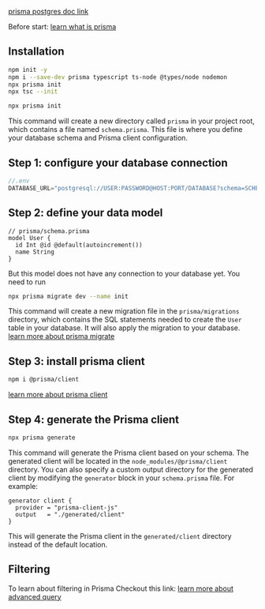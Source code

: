 <a href='https://www.prisma.io/docs/getting-started/setup-prisma/add-to-existing-project/relational-databases-typescript-postgresql'>prisma postgres doc link</a>

Before start: <a href='./docs//prisma.md'>learn what is prisma</a>
## Installation

```bash
npm init -y
npm i --save-dev prisma typescript ts-node @types/node nodemon
npx prisma init
npx tsc --init
```

```bash
npx prisma init
```
This command will create a new directory called `prisma` in your project root, which contains a file named `schema.prisma`. This file is where you define your database schema and Prisma client configuration.

## Step 1: configure your database connection

```js
//.env
DATABASE_URL="postgresql://USER:PASSWORD@HOST:PORT/DATABASE?schema=SCHEMA"
```

## Step 2: define your data model

```prisma
// prisma/schema.prisma
model User {
  id Int @id @default(autoincrement())
  name String
}
```

But this model does not have any connection to your database yet. You need to run 
```bash
npx prisma migrate dev --name init
```
This command will create a new migration file in the `prisma/migrations` directory, which contains the SQL statements needed to create the `User` table in your database. It will also apply the migration to your database.
<a href='./docs/prisma-migrate.md'>learn more about prisma migrate</a>

## Step 3: install prisma client
```bash
npm i @prisma/client
```
<a href='./docs/prisma-client.md'>learn more about prisma client</a>

## Step 4: generate the Prisma client
```bash
npx prisma generate
```
This command will generate the Prisma client based on your schema. The generated client will be located in the `node_modules/@prisma/client` directory.
You can also specify a custom output directory for the generated client by modifying the `generator` block in your `schema.prisma` file. For example:
```prisma
generator client {
  provider = "prisma-client-js"
  output   = "./generated/client"
}
```
This will generate the Prisma client in the `generated/client` directory instead of the default location.

## Filtering
To learn about filtering in Prisma Checkout this link: <a href='./docs/advanced-query.md'>learn more about advanced query</a>

